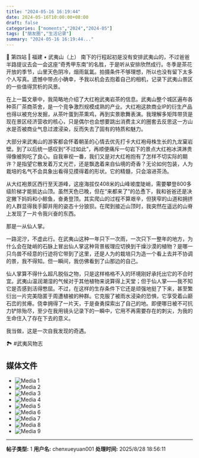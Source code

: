 ```yaml
---
title: "2024-05-16 16:19:44"
date: 2024-05-16T10:00:00+08:00
draft: false
categories: ["moments","2024","2024-05"]
tags: ["朋友圈","生活记录"]
summary: "2024-05-16 16:19:44..."
---
```


📍 第四站 ‖ 福建 • 武夷山（上）
​
南下的行程起初是没有安排武夷山的，不过爸爸半路提议去会一会这座“奇秀甲东南”的名胜，于是听从安排欣然成行。冬季是茶花开放的季节，山里天色阴冷，烟雨氤氲。拍摄条件不够理想，所以也没有留下太多个人写真。遗憾中带点小确幸，予我以机会去抱着自己的相机，记录下武夷山景区的一些值得赏析的风景。

在上一篇文章中，我简略地介绍了大红袍武夷岩茶的信息。武夷山整个城区遍布各种茶厂茶商茶舍，是一个竞争激烈规模成熟的产业。大红袍这款商业IP的衍生产品也得以被充分发掘，从茶叶蛋到茶熏鸡，再到实景歌舞表演。我理解多矩阵带货是现在景区经济营收的核心，只是偶尔也会想要跳出消费主义的圈套去反思这一方山水是否被商业气息过渡浸染，反而失去了固有的特质和魅力。

大部分来武夷山的游客都会怀着朝圣的心情去优先打卡大红袍母株生长的九龙窠岩壁。到了以后统一感叹到“不过如此”，再顺便痛斥一句岩下的景点大红袍冰淇淋贵得像被狗吃了良心。自我审视一番，我们又是对大红袍抱有了怎样不切实际的期许？是指望它散发着万丈光芒，还是飘逸着来自仙境的奇香？无论如何包装，人为栽培的名气不会具象出看得见摸得着的形状。它的精髓，只会溶进茶汤。

从大红袍景区西行至天游峰，这座海拔仅408米的山峰坡度陡峭，需要攀登800多级阶梯才能抵达山顶。虽然天色已晚，但在“来都来了”的怂恿下，我和爸爸还是决定撇下妈妈和小鲸鱼，奋勇登顶。其实爬山的过程不算艰辛，但狭窄的山道和拥挤的人群显得我手脚并用的姿态十分狼狈。在爬到接近山顶时，我突然在遥远的山脊上发现了一片令我兴奋的东西。

那是一从仙人掌。

一路泥泞，不虚此行。在武夷山这种一年只下一次雨，一次只下一整年的地方，为什么会在陡峭的石脉上冒出仙人掌这种背景板理应切换到干燥沙漠的植物？是哪一只鸟兽不经意的行迹将它带到了这里，还是人为的栽培只为造一个看上去并不协调的景，我不得知。但一瞬间，我仿佛看到了山那边的自己。

仙人掌算不得什么超凡脱俗之物，只是这样格格不入的环境刚好承托出它的不合时宜。武夷山温润潮湿的气候对于其他植物来说算得上天堂；但于仙人掌——我不知它是否感到活得憋屈。不过，在这样的生存条件下它还是顽强地挺了下来，甚至繁衍出一片完美隐匿于周遭植被的种群。它克服了被雨水浸染的恐惧，它享受着山巅石峦的贫瘠。侥幸拥得了一片天，于是奋勇探索出了自己的地。即便哪日被不可抗力铲除殆尽，至少在我用镜头记录下的一瞬中，它用不再需要存在的刺尖，为我的生命住入了存在下去的意义。

我当做，这是一次自我发现的奇遇。

🏞️ #武夷风物志

## 媒体文件

- ![Media 1](/Moments/photos/2024-05-16/202405161619440.jpg)
- ![Media 2](/Moments/photos/2024-05-16/202405161619441.jpg)
- ![Media 3](/Moments/photos/2024-05-16/202405161619442.jpg)
- ![Media 4](/Moments/photos/2024-05-16/202405161619443.jpg)
- ![Media 5](/Moments/photos/2024-05-16/202405161619444.jpg)
- ![Media 6](/Moments/photos/2024-05-16/202405161619445.jpg)
- ![Media 7](/Moments/photos/2024-05-16/202405161619446.jpg)
- ![Media 8](/Moments/photos/2024-05-16/202405161619447.jpg)
- ![Media 9](/Moments/photos/2024-05-16/202405161619448.jpg)

---

**帖子类型:** 1
**用户名:** chenxueyuan001
**处理时间:** 2025/8/28 18:56:11